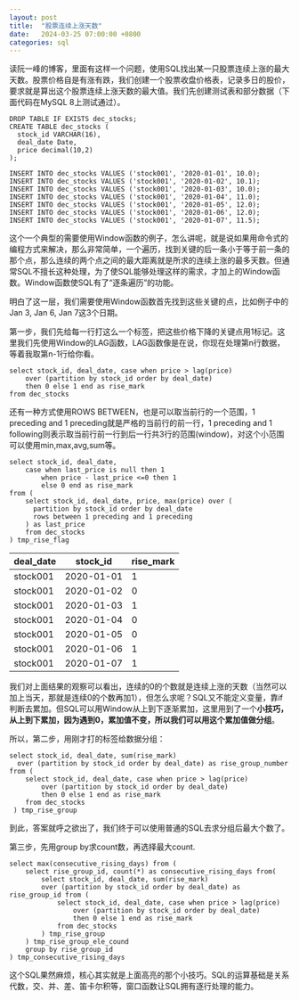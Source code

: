 ```yaml
---
layout: post
title:  "股票连续上涨天数"
date:   2024-03-25 07:00:00 +0800
categories: sql
---
```


读阮一峰的博客，里面有这样一个问题，使用SQL找出某一只股票连续上涨的最大天数。股票价格自是有涨有跌，我们创建一个股票收盘价格表，记录多日的股价，要求就是算出这个股票连续上涨天数的最大值。我们先创建测试表和部分数据（下面代码在MySQL 8上测试通过）。

```
DROP TABLE IF EXISTS dec_stocks;
CREATE TABLE dec_stocks (
  stock_id VARCHAR(16),
  deal_date Date, 
  price decimal(10,2)
);

INSERT INTO dec_stocks VALUES ('stock001', '2020-01-01', 10.0);
INSERT INTO dec_stocks VALUES ('stock001', '2020-01-02', 10.1);
INSERT INTO dec_stocks VALUES ('stock001', '2020-01-03', 10.0);
INSERT INTO dec_stocks VALUES ('stock001', '2020-01-04', 11.0);
INSERT INTO dec_stocks VALUES ('stock001', '2020-01-05', 12.0);
INSERT INTO dec_stocks VALUES ('stock001', '2020-01-06', 12.0);
INSERT INTO dec_stocks VALUES ('stock001', '2020-01-07', 11.5); 
```

这个一个典型的需要使用Window函数的例子，怎么讲呢，就是说如果用命令式的编程方式来解决，那么非常简单，一个遍历，找到关键的后一条小于等于前一条的那个点，那么连续的两个点之间的最大距离就是所求的连续上涨的最多天数。但通常SQL不擅长这种处理，为了使SQL能够处理这样的需求，才加上的Window函数。Window函数使SQL有了“逐条遍历”的功能。

明白了这一层，我们需要使用Window函数首先找到这些关键的点，比如例子中的Jan 3, Jan 6, Jan 7这3个日期。

第一步，我们先给每一行打这么一个标签，把这些价格下降的关键点用1标记。这里我们先使用Window的LAG函数，LAG函数像是在说，你现在处理第n行数据，等着我取第n-1行给你看。

```
select stock_id, deal_date, case when price > lag(price) 
	over (partition by stock_id order by deal_date)
	then 0 else 1 end as rise_mark
from dec_stocks
```

还有一种方式使用ROWS BETWEEN，也是可以取当前行的一个范围，1 preceding and 1 preceding就是严格的当前行的前一行，1 preceding and 1 following则表示取当前行前一行到后一行共3行的范围(window)，对这个小范围可以使用min,max,avg,sum等。

```
select stock_id, deal_date, 
	case when last_price is null then 1 
		when price - last_price <=0 then 1 
		else 0 end as rise_mark 
from (
	select stock_id, deal_date, price, max(price) over (
	  partition by stock_id order by deal_date
	  rows between 1 preceding and 1 preceding
	) as last_price
	from dec_stocks 
) tmp_rise_flag
```


| deal_date | stock_id | rise_mark |
| ---- | ---- | ---- |
| stock001 |2020-01-01 | 1 |
| stock001 |2020-01-02 | 0 |
| stock001 |2020-01-03 | 1 |
| stock001 |2020-01-04 | 0 |
| stock001 |2020-01-05 | 0 |
| stock001 |2020-01-06 | 1 |
| stock001 |2020-01-07 | 1 |

我们对上面结果的观察可以看出，连续的0的个数就是连续上涨的天数（当然可以加上当天，那就是连续0的个数再加1），但怎么求呢？SQL又不能定义变量，靠if判断去累加。但SQL可以用Window从上到下逐渐累加，这里用到了一个**小技巧，从上到下累加，因为遇到0，累加值不变，所以我们可以用这个累加值做分组**。

所以，第二步，用刚才打的标签给数据分组：
```
select stock_id, deal_date, sum(rise_mark) 
  over (partition by stock_id order by deal_date) as rise_group_number from (
	select stock_id, deal_date, case when price > lag(price) 
		over (partition by stock_id order by deal_date)
		then 0 else 1 end as rise_mark
	from dec_stocks
 ) tmp_rise_group 
```

到此，答案就呼之欲出了，我们终于可以使用普通的SQL去求分组后最大个数了。


第三步，先用group by求count数，再选择最大count. 

```
select max(consecutive_rising_days) from (
	select rise_group_id, count(*) as consecutive_rising_days from( 
		select stock_id, deal_date, sum(rise_mark) 
		over (partition by stock_id order by deal_date) as rise_group_id from (
			select stock_id, deal_date, case when price > lag(price) 
				over (partition by stock_id order by deal_date)
				then 0 else 1 end as rise_mark
			from dec_stocks
		) tmp_rise_group 
	) tmp_rise_group_ele_cound	
	group by rise_group_id
) tmp_consecutive_rising_days
```

这个SQL果然麻烦，核心其实就是上面高亮的那个小技巧。SQL的运算基础是关系代数，交、并、差、笛卡尔积等，窗口函数让SQL拥有逐行处理的能力。
